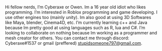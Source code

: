 Hi fellow nerds, I’m Cyberaxe or Owen. Im a 16 year old idiot who likes programming.
I’m interested in Roblox programming and game developing. I use other engines too (mainly unity). Im also good at using 3D Softwares like Maya, blender, Cinema4D, etc.
I’m currently learning c++ and Java because Im pretty good at using languages such as R, lua and C#.
I’m looking to collaborate on nothing because Im working as a programmer and mesh creator for others.
You can contact me through discord: Cyberaxe#1537 or gmail (preffered) stupidsomeone797@gmail.com.

<!---
CyberaxeSux/CyberaxeSux is a ✨ special ✨ repository because its `README.md` (this file) appears on your GitHub profile.
You can click the Preview link to take a look at your changes.
--->
